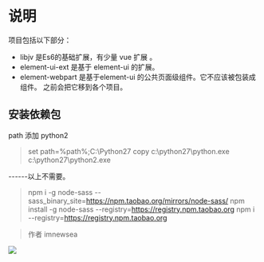 # 说明

项目包括以下部分：
- libjv 是Es6的基础扩展，有少量 vue 扩展 。 
- element-ui-ext 是基于 element-ui 的扩展。
- element-webpart 是基于element-ui 的公共页面级组件。它不应该被包装成组件。 之前会把它移到各个项目。

## 安装依赖包
path 添加 python2
> set path=%path%;C:\Python27
> copy c:\python27\python.exe c:\python27\python2.exe

------以上不需要。

> npm i -g node-sass --sass_binary_site=https://npm.taobao.org/mirrors/node-sass/
> npm install -g  node-sass --registry=https://registry.npm.taobao.org
> npm i --registry=https://registry.npm.taobao.org

>作者 imnewsea


![](https://gitee.com/uploads/74/1227074_imnewsea.png)

